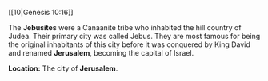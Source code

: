 [[10|Genesis 10:16]]

The **Jebusites** were a Canaanite tribe who inhabited the hill country of Judea. Their primary city was called Jebus. They are most famous for being the original inhabitants of this city before it was conquered by King David and renamed **Jerusalem**, becoming the capital of Israel.

**Location:** The city of **Jerusalem**.